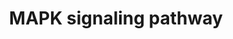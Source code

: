 ---
annotations:
- type: Pathway Ontology
  value: mitogen activated protein kinase signaling pathway
- type: Pathway Ontology
  value: mitogen activated protein kinase signaling pathway
authors:
- MaintBot
- Khanspers
- Ddigles
- Mkutmon
- Egonw
- Eweitz
description: 'The mitogen-activated protein kinase (MAPK) cascade is a highly conserved
  module that is involved in various cellular functions, including cell proliferation,
  differentiation and migration. Mammals express at least four distinctly regulated
  groups of MAPKs, extracellular signal-related kinases (ERK)-1/2, Jun amino-terminal
  kinases (JNK1/2/3), p38 proteins (p38alpha/beta/gamma/delta) and ERK5, that are
  activated by specific MAPKKs: MEK1/2 for ERK1/2, MKK3/6 for the p38, MKK4/7 (JNKK1/2)
  for the JNKs, and MEK5 for ERK5. Each MAPKK, however, can be activated by more than
  one MAPKKK, increasing the complexity and diversity of MAPK signalling. Presumably
  each MAPKKK confers responsiveness to distinct stimuli. For example, activation
  of ERK1/2 by growth factors depends on the MAPKKK c-Raf, but other MAPKKKs may activate
  ERK1/2 in response to pro-inflammatory stimuli.  Source: KEGG http://www.genome.jp/dbget-bin/www_bget?pathway:map04010'
last-edited: 2021-05-14
organisms:
- Bos taurus
redirect_from:
- /index.php/Pathway:WP998
- /instance/WP998
schema-jsonld:
- '@context': https://schema.org/
  '@id': https://wikipathways.github.io/pathways/WP998.html
  '@type': Dataset
  creator:
    '@type': Organization
    name: WikiPathways
  description: 'The mitogen-activated protein kinase (MAPK) cascade is a highly conserved
    module that is involved in various cellular functions, including cell proliferation,
    differentiation and migration. Mammals express at least four distinctly regulated
    groups of MAPKs, extracellular signal-related kinases (ERK)-1/2, Jun amino-terminal
    kinases (JNK1/2/3), p38 proteins (p38alpha/beta/gamma/delta) and ERK5, that are
    activated by specific MAPKKs: MEK1/2 for ERK1/2, MKK3/6 for the p38, MKK4/7 (JNKK1/2)
    for the JNKs, and MEK5 for ERK5. Each MAPKK, however, can be activated by more
    than one MAPKKK, increasing the complexity and diversity of MAPK signalling. Presumably
    each MAPKKK confers responsiveness to distinct stimuli. For example, activation
    of ERK1/2 by growth factors depends on the MAPKKK c-Raf, but other MAPKKKs may
    activate ERK1/2 in response to pro-inflammatory stimuli.  Source: KEGG http://www.genome.jp/dbget-bin/www_bget?pathway:map04010'
  keywords:
  - NR4A1
  - PPP3R2
  - CHUK
  - MAP2K2
  - PLA2G4F
  - PRKACA
  - MOS
  - CACNA2D4
  - PPP3R1
  - PAK2
  - MAP2K4
  - MAP3K8
  - CACNG5
  - MAP3K6
  - MAP4K2
  - PPM1B
  - TRAF2
  - TAOK1
  - HSPA8
  - MAP3K5
  - PAK1
  - FGF3
  - FGF21
  - FOS
  - FGF13
  - CRK
  - PRKCG
  - AKT3
  - TRAF6
  - MAPKAPK3
  - DUSP4
  - CACNG6
  - CACNA1A
  - CACNA2D1
  - CACNG8
  - MAP3K11
  - MAP2K7
  - GADD45A
  - DUSP1
  - NFATC1
  - FASLG
  - RAPGEF2
  - MAPK8IP2
  - NLK
  - MAPK8IP3
  - GRB2
  - MAPK1
  - CACNA1B
  - CACNA2D2
  - MAP3K4
  - MAX
  - MAPK8IP1
  - DUSP7
  - PPP3CA
  - IP3
  - IL1B
  - TP53
  - signaling system
  - CACNB1
  - DUSP9
  - PDGFB
  - RRAS2
  - FGF5
  - MAPK9
  - CACNG2
  - RPS6KA5
  - MAPK12
  - RAF1
  - MAP3K12
  - PPP3CB
  - MAP3K7
  - RASA2
  - JUN
  - NTF3
  - SOS2
  - CD14
  - Ca2+
  - DUSP10
  - FAS
  - MAPK11
  - NRAS
  - EGFR
  - FLNA
  - IKBKG
  - Phosphatidylinositol
  - FGF16
  - RPS6KA3
  - MAP4K1
  - MAP2K5
  - PTPN5
  - TGFB1
  - ARRB1
  - STMN1
  - MRAS
  - FGF7
  - RAC3
  - TAOK2
  - HSPB1
  - ARRB2
  - RELB
  - MAP2K6
  - IL1A
  - CACNB2
  - DUSP16
  - SOS1
  - PLA2G4C
  - JUND
  - PTPRR
  - FGF10
  - FGF23
  - IL1R1
  - TNFRSF1A
  - NGF
  - LRRK2
  - MAP3K20
  - IKBKB
  - ECSIT
  - GNG12
  - p53 signaling pathway
  - NTRK2
  - PLA2G4A
  - RPS6KA4
  - DAG
  - PLA2G4D
  - MAPKAPK2
  - DAXX
  - EGF
  - NF1
  - MAP4K4
  - MAPK8
  - BDNF
  - MAPT
  - CRKL
  - HSPA2
  - TAOK3
  - MAP3K1
  - RELA
  - FGF4
  - CACNB4
  - RASGRF1
  - MAPK10
  - CACNA1E
  - PRKACB
  - DDIT3
  - RAC2
  - TAB2
  - MAPK7
  - NTRK1
  - MAP2K1
  - DUSP6
  - FGF14
  - PPM1A
  - FGF18
  - CACNA1S
  - AKT1
  - DUSP2
  - IL1R2
  - MAPKAPK5
  - CACNA1F
  - RASGRP1
  - STK3
  - FGF11
  - MAPK13
  - NTF4
  - PRKCA
  - Wnt signaling pathway
  - NFATC3
  - MKNK1
  - LPS
  - RAP1B
  - MAPK14
  - BRAF
  - CASP3
  - MAP3K2
  - TGFBR2
  - ATF2
  - CACNG4
  - FGF19
  - CDC42
  - FGF12
  - FGF6
  - STK4
  - PDGFRB
  - AKT2
  - FGFR2
  - RASGRP3
  - CACNG1
  - PRKACG
  - FGFR4
  - HRAS
  - FGF22
  - PRKCD
  - CACNG7
  - NFKB1
  - FGFR3
  - MAP4K3
  - FLNC
  - PLA2G4B
  - PDGFA
  - FGF1
  - MEF2C
  - PLA2G4E
  - FGF8
  - ELK4
  - NFKB2
  - MAP3K14
  - GNA12
  - RASGRP4
  - SRF
  - cAMP
  - CACNA1I
  - PPP5C
  - RAP1A
  - TNF
  - ELK1
  - FGF20
  - FLNB
  - KRAS
  - HSPA1L
  - DUSP3
  - CACNA1G
  - TGFBR1
  - CACNG3
  - MAP2K3
  - TGFB2
  - Apoptosis
  - MAPK3
  - ATF4
  - HSPA1A
  - PPP5D1
  - CACNA1C
  - CACNB3
  - FGF9
  - HSPA6
  - MYC
  - RRAS
  - RAC1
  - CACNA2D3
  - DUSP8
  - MAP3K13
  - Cell cycle
  - PPP3CC
  - FGF17
  - PTPN7
  - MAP3K7IP1
  - RASGRP2
  - MKNK2
  - FGF2
  - CACNA1D
  - CACNA1H
  - RASA1
  - LAMTOR3
  - RASGRF2
  - CDC25B
  - TGFB3
  - FGFR1
  license: CC0
  name: MAPK signaling pathway
seo: CreativeWork
title: MAPK signaling pathway
wpid: WP998
---